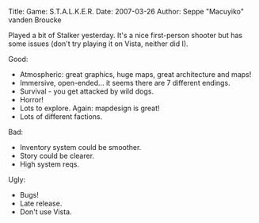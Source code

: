 Title: Game: S.T.A.L.K.E.R.
Date: 2007-03-26
Author: Seppe "Macuyiko" vanden Broucke

Played a bit of Stalker yesterday. It's a nice first-person shooter but has some issues (don't try playing it on Vista, neither did I).  
Good:  
  - Atmospheric: great graphics, huge maps, great architecture and maps!
  - Immersive, open-ended... it seems there are 7 different endings.
  - Survival - you get attacked by wild dogs.
  - Horror!
  - Lots to explore. Again: mapdesign is great!  
  - Lots of different factions.  
Bad:  
  - Inventory system could be smoother.
  - Story could be clearer.
  - High system reqs.
Ugly:  
  - Bugs!
  - Late release.
  - Don't use Vista.
